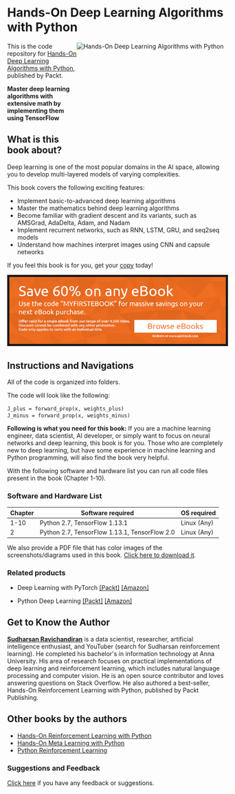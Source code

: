 # Hands-On Deep Learning Algorithms with Python

<a href="https://www.packtpub.com/big-data-and-business-intelligence/hands-deep-learning-algorithms-python?utm_source=github&utm_medium=repository&utm_term=9781789344158"><img src="https://www.packtpub.com/media/catalog/product/cache/ecd051e9670bd57df35c8f0b122d8aea/b/1/b10946_mockupcover.png" alt="Hands-On Deep Learning Algorithms with Python" height="256px" align="right"></a>

This is the code repository for [Hands-On Deep Learning Algorithms with Python](https://www.packtpub.com/big-data-and-business-intelligence/hands-deep-learning-algorithms-python?utm_source=github&utm_medium=repository&utm_term=9781789344158), published by Packt.

**Master deep learning algorithms with extensive math by implementing them using TensorFlow**

## What is this book about?
Deep learning is one of the most popular domains in the AI space, allowing you to develop multi-layered models of varying complexities.

This book covers the following exciting features:
* Implement basic-to-advanced deep learning algorithms
* Master the mathematics behind deep learning algorithms
* Become familiar with gradient descent and its variants, such as AMSGrad, AdaDelta, Adam, and Nadam
* Implement recurrent networks, such as RNN, LSTM, GRU, and seq2seq models
* Understand how machines interpret images using CNN and capsule networks

If you feel this book is for you, get your [copy](https://www.amazon.com/dp/1789344158) today!

<a href="https://www.packtpub.com/?utm_source=github&utm_medium=banner&utm_campaign=GitHubBanner"><img src="https://raw.githubusercontent.com/PacktPublishing/GitHub/master/GitHub.png" alt="https://www.packtpub.com/" border="5" /></a>

## Instructions and Navigations
All of the code is organized into folders.

The code will look like the following:
```
J_plus = forward_prop(x, weights_plus)
J_minus = forward_prop(x, weights_minus)
```

**Following is what you need for this book:**
If you are a machine learning engineer, data scientist, AI developer, or simply want to focus on neural networks and deep learning, this book is for you. Those who are completely new to deep learning, but have some experience in machine learning and Python programming, will also find the book very helpful.

With the following software and hardware list you can run all code files present in the book (Chapter 1-10).

### Software and Hardware List

| Chapter  | Software required                              | OS required                        |
| -------- | -----------------------------------------------| -----------------------------------|
| 1-10     | Python 2.7, TensorFlow 1.13.1                  | Linux (Any)                        |
| 2        | Python 2.7, TensorFlow 1.13.1, TensorFlow 2.0  | Linux (Any)                        |


We also provide a PDF file that has color images of the screenshots/diagrams used in this book. [Click here to download it](http://www.packtpub.com/sites/default/files/downloads/9781789344158_ColorImages.pdf).


### Related products <Other books you may enjoy>
* Deep Learning with PyTorch [[Packt]](https://www.packtpub.com/big-data-and-business-intelligence/deep-learning-pytorch?utm_source=github&utm_medium=repository&utm_term=9781788624336) [[Amazon]](https://www.amazon.com/dp/1788624335)

* Python Deep Learning [[Packt]](https://www.packtpub.com/big-data-and-business-intelligence/python-deep-learning?utm_source=github&utm_medium=repository&utm_term=9781786464453) [[Amazon]](https://www.amazon.com/dp/1786464454)

## Get to Know the Author
[**Sudharsan Ravichandiran**](https://www.linkedin.com/in/sudharsan1396/)
is a data scientist, researcher, artificial intelligence enthusiast, and YouTuber (search for Sudharsan reinforcement learning). He completed his bachelor's in information technology at Anna University. His area of research focuses on practical implementations of deep learning and reinforcement learning, which includes natural language processing and computer vision. He is an open source contributor and loves answering questions on Stack Overflow. He also authored a best-seller, Hands-On Reinforcement Learning with Python, published by Packt Publishing.

## Other books by the authors
* [Hands-On Reinforcement Learning with Python](https://www.packtpub.com/big-data-and-business-intelligence/hands-reinforcement-learning-python?utm_source=github&utm_medium=repository&utm_term=9781788836524)
* [Hands-On Meta Learning with Python](https://www.packtpub.com/big-data-and-business-intelligence/hands-meta-learning-python?utm_source=github&utm_medium=repository&utm_term=9781789534207)
* [Python Reinforcement Learning](https://www.packtpub.com/big-data-and-business-intelligence/python-reinforcement-learning?utm_source=github&utm_medium=repository&utm_term=9781838649777)

### Suggestions and Feedback
[Click here](https://docs.google.com/forms/d/e/1FAIpQLSdy7dATC6QmEL81FIUuymZ0Wy9vH1jHkvpY57OiMeKGqib_Ow/viewform) if you have any feedback or suggestions.
